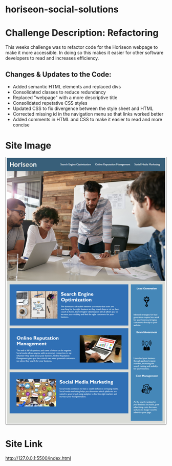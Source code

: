# horiseon-social-solutions

# Challenge Description: Refactoring 

This weeks challenge was to refactor code for the Horiseon webpage to make it more accessible. In doing so this makes it easier for other software developers to read and increases efficiency. 

## Changes & Updates to the Code: 

* Added semantic HTML elements and replaced divs
* Consolidated classes to reduce redundancy 
* Replaced "webpage" with a more descriptive title
* Consolidated repetative CSS styles
* Updated CSS to fix divergence between the style sheet and HTML
* Corrected missing id in the navigation menu so that links worked better
* Added comments in HTML and CSS to make it easier to read and more concise

# Site Image 
![Alt text](assets/images/Horiseon-screenshot.png "Horiseon")

# Site Link
http://127.0.0.1:5500/index.html
